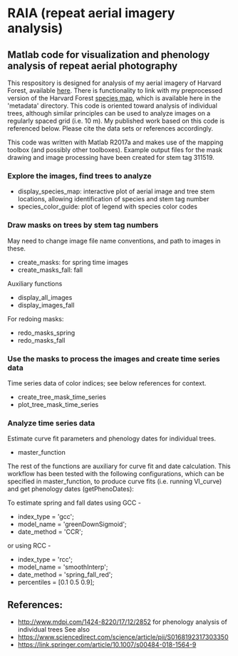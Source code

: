 # RAIA (repeat aerial imagery analysis)

## Matlab code for visualization and phenology analysis of repeat aerial photography

This respository is designed for analysis of my aerial imagery of Harvard Forest, available [here](http://harvardforest.fas.harvard.edu:8080/exist/apps/datasets/showData.html?id=hf294). There is functionality to link with my preprocessed version of the Harvard Forest [species map](http://harvardforest.fas.harvard.edu:8080/exist/apps/datasets/showData.html?id=hf253), which is available here in the 'metadata' directory. This code is oriented toward analysis of individual trees, although similar principles can be used to analyze images on a regularly spaced grid (i.e. 10 m). My published work based on this code is referenced below. Please cite the data sets or references accordingly.

This code was written with Matlab R2017a and makes use of the mapping toolbox (and possibly other toolboxes). Example output files for the mask drawing and image processing have been created for stem tag 311519.

### Explore the images, find trees to analyze
- display_species_map: interactive plot of aerial image and tree stem locations, allowing identification of species and stem tag number
- species_color_guide: plot of legend with species color codes

### Draw masks on trees by stem tag numbers
May need to change image file name conventions, and path to images in these.
- create_masks: for spring time images
- create_masks_fall: fall

Auxiliary functions
- display_all_images
- display_images_fall

For redoing masks:
- redo_masks_spring
- redo_masks_fall

### Use the masks to process the images and create time series data
Time series data of color indices; see below references for context.
- create_tree_mask_time_series
- plot_tree_mask_time_series

### Analyze time series data
Estimate curve fit parameters and phenology dates for individual trees.
- master_function

The rest of the functions are auxiliary for curve fit and date calculation. This workflow has been tested with the following configurations, which can be specified in master_function, to produce curve fits (i.e. running VI_curve) and get phenology dates (getPhenoDates):

To estimate spring and fall dates using GCC -
- index_type = 'gcc';
- model_name = 'greenDownSigmoid';
- date_method = 'CCR';

or using RCC -
- index_type = 'rcc';
- model_name = 'smoothInterp';
- date_method = 'spring_fall_red'; 
- percentiles = [0.1 0.5 0.9];

## References:
- http://www.mdpi.com/1424-8220/17/12/2852
for phenology analysis of individual trees
See also
- https://www.sciencedirect.com/science/article/pii/S0168192317303350
- https://link.springer.com/article/10.1007/s00484-018-1564-9